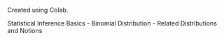 Created using Colab.

Statistical Inference Basics - Binomial Distribution - Related Distributions and Notions

